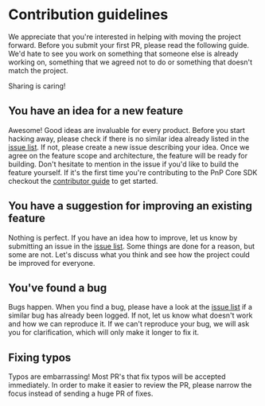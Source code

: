 # Contribution guidelines

We appreciate that you're interested in helping with moving the project forward. Before you submit your first PR, please read the following guide. We'd hate to see you work on something that someone else is already working on, something that we agreed not to do or something that doesn't match the project.

Sharing is caring!

## You have an idea for a new feature

Awesome! Good ideas are invaluable for every product. Before you start hacking away, please check if there is no similar idea already listed in the [issue list](https://github.com/pnp/pnpcore/issues). If not, please create a new issue describing your idea. Once we agree on the feature scope and architecture, the feature will be ready for building. Don't hesitate to mention in the issue if you'd like to build the feature yourself. If it's the first time you're contributing to the PnP Core SDK checkout the [contributor guide](https://pnp.github.io/pnpcore/articles/contributor/readme.html) to get started.

## You have a suggestion for improving an existing feature

Nothing is perfect. If you have an idea how to improve, let us know by submitting an issue in the [issue list](https://github.com/pnp/pnpcore/issues). Some things are done for a reason, but some are not. Let's discuss what you think and see how the project could be improved for everyone.

## You've found a bug

Bugs happen. When you find a bug, please have a look at the [issue list](https://github.com/pnp/pnpcore/issues) if a similar bug has already been logged. If not, let us know what doesn't work and how we can reproduce it. If we can't reproduce your bug, we will ask you for clarification, which will only make it longer to fix it.

## Fixing typos

Typos are embarrassing! Most PR's that fix typos will be accepted immediately. In order to make it easier to review the PR, please narrow the focus instead of sending a huge PR of fixes.
